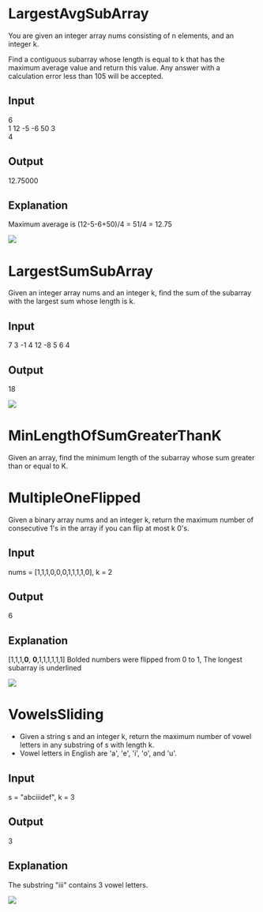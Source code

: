 # LargestAvgSubArray

You are given an integer array nums consisting of n elements, and an integer k.

Find a contiguous subarray whose length is equal to k that has the maximum average value and return this value. Any answer with a calculation error less than 105 will be accepted.

## Input

6 <br>
1 12 -5 -6 50 3 <br>
4

## Output

12.75000

## Explanation
 
Maximum average is (12-5-6+50)/4 = 51/4 = 12.75

<img src="https://github.com/Syed-Javith/Winter-Camp-DSA/blob/master/Arrays/SlidingWindow/TestProblems/image%20(1).png"/>

# LargestSumSubArray

Given an integer array nums and an integer k, find the sum of the subarray with the largest sum whose length is k.

## Input

7
3 -1 4 12 -8 5 6
4

## Output

18

<img src="https://github.com/Syed-Javith/Winter-Camp-DSA/blob/master/Arrays/SlidingWindow/TestProblems/image%20(2).png" />

# MinLengthOfSumGreaterThanK

Given an array, find the minimum length of the subarray whose sum greater than or equal to K.

# MultipleOneFlipped

Given a binary array nums and an integer k, return the maximum number of consecutive 1's in the array if you can flip at most k 0's.

## Input

nums = [1,1,1,0,0,0,1,1,1,1,0], k = 2

## Output

6

## Explanation

[1,1,1,**0**, **0**,1,1,1,1,1,1] Bolded numbers were flipped from 0 to 1, The longest subarray is underlined

<img src="https://github.com/Syed-Javith/Winter-Camp-DSA/blob/master/Arrays/SlidingWindow/TestProblems/image.png"/>

# VowelsSliding

 - Given a string s and an integer k, return the maximum number of vowel letters in any substring of s with length k.
 - Vowel letters in English are 'a', 'e', 'i', 'o', and 'u'.

## Input
 
s = "abciiidef", k = 3

## Output
 
3

## Explanation 

The substring "iii" contains 3 vowel letters.

<img src="https://github.com/Syed-Javith/Winter-Camp-DSA/blob/master/Arrays/SlidingWindow/TestProblems/image%20(3).png"/>
